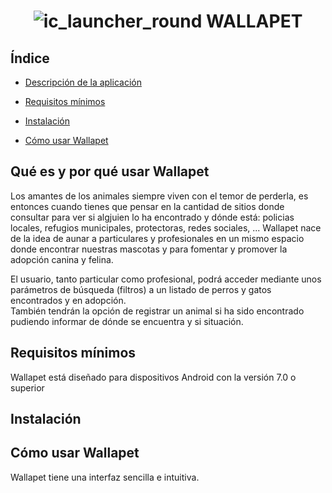 # <h1 align="center"> ![ic_launcher_round](https://github.com/jessifiteuax/WallaPetApp/assets/156848338/f1338179-8605-4016-ab52-859026a768ea) WALLAPET </h1>

## Índice

* [Descripción de la aplicación](#descripción-de-la-aplicación)

* [Requisitos mínimos](#requisitos-mínimos)

* [Instalación](##instalación)

* [Cómo usar Wallapet](#como-usar-wallapet)

## Qué es y por qué usar Wallapet

Los amantes de los animales siempre viven con el temor de perderla, es entonces cuando tienes que pensar en la cantidad de sitios donde consultar para ver si algjuien lo ha encontrado y dónde está: policias locales, refugios municipales, protectoras, redes sociales, ...
Wallapet nace de la idea de aunar a particulares y profesionales en un mismo espacio donde encontrar nuestras mascotas y para fomentar y promover la adopción canina y felina. 

El usuario, tanto particular como profesional, podrá acceder mediante unos parámetros de búsqueda (filtros)  a un listado de perros y gatos encontrados y en adopción.  
También tendrán la opción de registrar un animal si ha sido encontrado  pudiendo informar de dónde se encuentra y si situación.

## Requisitos mínimos

Wallapet está diseñado para dispositivos Android con la versión 7.0 o superior

## Instalación


## Cómo usar Wallapet
Wallapet tiene una interfaz sencilla e intuitiva. 










